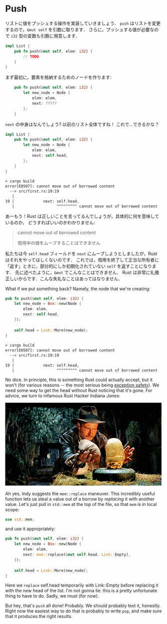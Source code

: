 # Push

<!-- So let's write pushing a value onto a list. `push` *mutates* the list,
so we'll want to take `&mut self`. We also need to take an i32 to push: -->

リストに値をプッシュする操作を実装していきましょう．
`push` はリストを変更するので，`&mut self` を引数に取ります．
さらに，プッシュする値が必要なので `i32` 型の変数も引数に用意します．

```rust ,ignore
impl List {
    pub fn push(&mut self, elem: i32) {
        // TODO
    }
}
```

<!-- First things first, we need to make a node to store our element in: -->

まず最初に，要素を格納するためのノードを作ります:

```rust ,ignore
    pub fn push(&mut self, elem: i32) {
        let new_node = Node {
            elem: elem,
            next: ?????
        };
    }
```

<!-- What goes `next`? Well, the entire old list! Can we... just do that? -->

`next` の中身はなんでしょう? 以前のリスト全体ですね！
これで…できるかな？

```rust ,ignore
impl List {
    pub fn push(&mut self, elem: i32) {
        let new_node = Node {
            elem: elem,
            next: self.head,
        };
    }
}
```

```text
> cargo build
error[E0507]: cannot move out of borrowed content
  --> src/first.rs:19:19
   |
19 |             next: self.head,
   |                   ^^^^^^^^^ cannot move out of borrowed content
```

<!-- Nooooope. Rust is telling us the right thing, but it's certainly not obvious
what exactly it means, or what to do about it: -->

あーもう！Rust は正しいことを言ってるんでしょうが，具体的に何を意味しているのか，
どうすればいいのかわかりません:

> cannot move out of borrowed content
> 
> 借用中の値をムーブすることはできません

<!-- We're trying to move the `self.head` field out to `next`, but Rust doesn't want
us doing that. This would leave `self` only partially initialized when we end
the borrow and "give it back" to its rightful owner. As we said before, that's
the *one* thing you can't do with an `&mut`: It would be super rude,
and Rust is very polite (it would also be incredibly dangerous, but surely
*that* isn't why it cares). -->

私たちは今 `self.head` フィールドを `next` にムーブしようとしましたが，Rust はそれをやってほしくないのです．
これでは，借用を終了して正当な所有者に「返す」ときに，部分的にしか初期化されていない `self` を返すことになります．
先に述べたように，`&mut` でこんなことはできません．
Rust は非常に礼儀正しいからです．こんな失礼なことはあってはなりません．

What if we put something back? Namely, the node that we're creating:


```rust ,ignore
pub fn push(&mut self, elem: i32) {
    let new_node = Box::new(Node {
        elem: elem,
        next: self.head,
    });

    self.head = Link::More(new_node);
}
```

```text
> cargo build
error[E0507]: cannot move out of borrowed content
  --> src/first.rs:19:19
   |
19 |             next: self.head,
   |                   ^^^^^^^^^ cannot move out of borrowed content
```

No dice. In principle, this is something Rust could actually accept, but it
won't (for various reasons -- the most serious being [exception safety][]). We need
some way to get the head without Rust noticing that it's gone. For advice, we
turn to infamous Rust Hacker Indiana Jones:

![Indy Prepares to mem::replace](img/indy.gif)

Ah yes, Indy suggests the `mem::replace` maneuver. This incredibly useful
function lets us steal a value out of a borrow by *replacing* it with another
value. Let's just pull in `std::mem` at the top of the file, so that `mem` is in
local scope:

```rust ,ignore
use std::mem;
```

and use it appropriately:

```rust ,ignore
pub fn push(&mut self, elem: i32) {
    let new_node = Box::new(Node {
        elem: elem,
        next: mem::replace(&mut self.head, Link::Empty),
    });

    self.head = Link::More(new_node);
}
```

Here we `replace` self.head temporarily with Link::Empty before replacing it
with the new head of the list. I'm not gonna lie: this is a pretty unfortunate
thing to have to do. Sadly, we must (for now).

But hey, that's `push` all done! Probably. We should probably test it, honestly.
Right now the easiest way to do that is probably to write `pop`, and make sure
that it produces the right results.





[exception safety]: https://doc.rust-lang.org/nightly/nomicon/exception-safety.html
